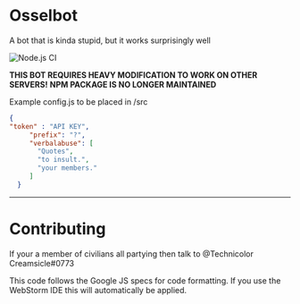 # Osselbot
A bot that is kinda stupid, but it works surprisingly well

![Node.js CI](https://github.com/Technicolor-creamsicle/Osselbot/workflows/Node.js%20CI/badge.svg)

**THIS BOT REQUIRES HEAVY MODIFICATION TO WORK ON OTHER SERVERS!**
**NPM PACKAGE IS NO LONGER MAINTAINED**

Example config.js to be placed in /src

```json
{
"token" : "API KEY",
     "prefix": "?",
     "verbalabuse": [
       "Quotes",
       "to insult.",
       "your members."
     ]
  }
```
---
# Contributing

If your a member of civilians all partying then talk to @Technicolor Creamsicle#0773

This code follows the Google JS specs for code formatting. 
If you use the WebStorm IDE this will automatically be applied.
